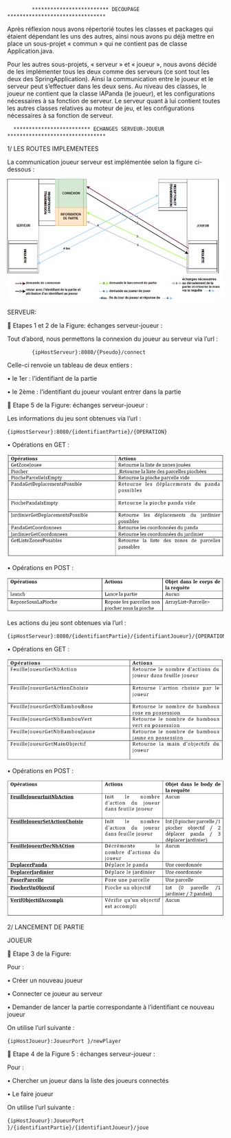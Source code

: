             ************************* DECOUPAGE ********************************
      
      
 Après réflexion nous avons répertorié toutes les classes et packages qui étaient dépendant les uns des autres,
  ainsi nous avons pu déjà mettre en place un sous-projet « commun » qui ne contient pas de classe Application.java.
  
 Pour les autres sous-projets, « serveur » et « joueur », nous avons décidé de les implémenter tous 
 les deux comme des serveurs (ce sont tout les deux des SpringApplication). Ainsi la communication entre le joueur et le serveur peut s’effectuer dans les deux 
 sens. 
 Au niveau des classes, le joueur ne contient que la classe IAPanda (le joueur), et les configurations nécessaires à sa
 fonction de serveur.
 Le serveur quant à lui contient toutes les autres classes relatives au moteur de jeu, et les configurations 
 nécessaires à sa fonction de serveur.
     
      
      
      
      ************************* ECHANGES SERVEUR-JOUEUR ********************************

1/ LES ROUTES IMPLEMENTEES

La communication joueur serveur est implémentée selon la figure ci-dessous :
 
![routes](images/routes.png)
   
SERVEUR:

	Etapes 1 et 2 de la Figure: échanges serveur-joueur :

Tout d’abord, nous permettons la connexion du joueur au serveur via l’url :
            
            {ipHostServeur}:8080/{Pseudo}/connect
            
Celle-ci renvoie un tableau de deux entiers :

•	le 1er :  l’identifiant de la partie 

•	le 2ème : l’identifiant du joueur voulant entrer dans la partie

	Etape 5 de la Figure: échanges serveur-joueur :

Les informations du jeu sont obtenues via l’url :

    {ipHostServeur}:8080/{identifiantPartie}/{OPERATION}

•	Opérations en GET : 


![routes](images/route1.png)

•	Opérations en POST : 

![routes](images/route2.png)

 
Les actions du jeu sont obtenues via l’url :

    {ipHostServeur}:8080/{identifiantPartie}/{identifiantJoueur}/{OPERATION}

•	Opérations en GET : 

![routes](images/route3.png)


•	Opérations en POST : 

![routes](images/route4.png)



2/ LANCEMENT DE PARTIE

JOUEUR 

	Etape 3 de la Figure:

Pour :

•	Créer un nouveau joueur

•	Connecter ce joueur au serveur

•	Demander de lancer la partie correspondante à l’identifiant ce nouveau joueur

On utilise l’url suivante :

    {ipHostJoueur}:JoueurPort }/newPlayer

	Etape 4 de la Figure 5 : échanges serveur-joueur :

Pour :

•	Chercher un joueur dans la liste des joueurs connectés

•	Le faire joueur

On utilise l’url suivante :

    {ipHostJoueur}:JoueurPort }/{identifiantPartie}/{identifiantJoueur}/joue

